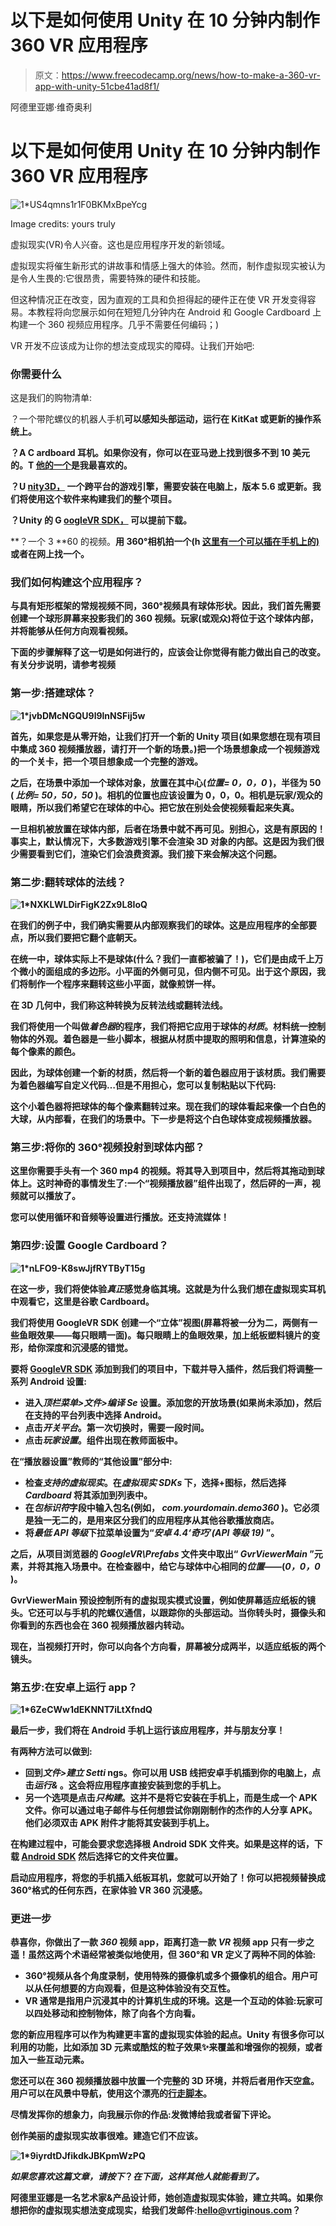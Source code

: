 # 以下是如何使用 Unity 在 10 分钟内制作 360 VR 应用程序

> 原文：<https://www.freecodecamp.org/news/how-to-make-a-360-vr-app-with-unity-51cbe41ad8f1/>

阿德里亚娜·维奇奥利

# 以下是如何使用 Unity 在 10 分钟内制作 360 VR 应用程序

![1*US4qmns1r1F0BKMxBpeYcg](img/f305195ffb835204f3b736afa74cdf47.png)

Image credits: yours truly

虚拟现实(VR)令人兴奋。这也是应用程序开发的新领域。

虚拟现实将催生新形式的讲故事和情感上强大的体验。然而，制作虚拟现实被认为是令人生畏的:它很昂贵，需要特殊的硬件和技能。

但这种情况正在改变，因为直观的工具和负担得起的硬件正在使 VR 开发变得容易。本教程将向您展示如何在短短几分钟内在 Android 和 Google Cardboard 上构建一个 360 视频应用程序。几乎不需要任何编码；)

VR 开发不应该成为让你的想法变成现实的障碍。让我们开始吧:

### **你需要什么**

这是我们的购物清单:

？一个带陀螺仪的机器人手机**可以感知头部运动，运行在 KitKat 或更新的操作系统上。**

**？A C **ardboard 耳机。如果你没有，你可以在亚马逊上找到很多不到 10 美元的。T [他的一个](https://www.amazon.com/gp/product/B06X6B9YVG/ref=as_li_tl?ie=UTF8&camp=1789&creative=9325&creativeASIN=B06X6B9YVG&linkCode=as2&tag=vrtiginous-20&linkId=86c04570070ba858568f715166805857)是我最喜欢的。****

**？U [**nity3D，**](https://unity3d.com/fr/get-unity/download) 一个跨平台的游戏引擎，需要安装在电脑上，版本 5.6 或更新。我们将使用这个软件来构建我们的整个项目。**

**？Unity 的 **G [oogleVR SDK，](https://developers.google.com/vr/unity/download)** 可以提前下载。**

**？一个 3 **60 的视频。**用 360°相机拍一个(h [这里有一个可以插在手机上的)](https://www.amazon.com/gp/product/B06Y5YTQGV/ref=as_li_tl?ie=UTF8&camp=1789&creative=9325&creativeASIN=B06Y5YTQGV&linkCode=as2&tag=vrtiginous-20&linkId=0660c5b49b36c9b42e46c759c7629008)或者在网上找一个。**

### **我们如何构建这个应用程序？**

**与具有矩形框架的常规视频不同，360°视频具有球体形状。因此，我们首先需要创建一个球形屏幕来投影我们的 360 视频。玩家(或观众)将位于这个球体内部，并将能够从任何方向观看视频。**

**下面的步骤解释了这一切是如何进行的，应该会让你觉得有能力做出自己的改变。有关分步说明，请参考视频**

### ****第一步:搭建球体？****

**![1*jvbDMcNGQU9l9lnNSFij5w](img/a66471a1d89406c8c6d190b84a0389ba.png)**

**首先，如果您是从零开始，让我们打开一个新的 Unity 项目(如果您想在现有项目中集成 360 视频播放器，请打开一个新的场景。)把一个场景想象成一个视频游戏的一个关卡，把一个项目想象成一个完整的游戏。**

**之后，在场景中添加一个球体对象，放置在其中心(*位置= 0，0，0* )，半径为 50 ( *比例= 50，50，50* )。相机的位置也应该设置为 0，0，0。相机是玩家/观众的眼睛，所以我们希望它在球体的中心。把它放在别处会使视频看起来失真。**

**一旦相机被放置在球体内部，后者在场景中就不再可见。别担心，这是有原因的！事实上，默认情况下，大多数游戏引擎不会渲染 3D 对象的内部。这是因为我们很少需要看到它们，渲染它们会浪费资源。我们接下来会解决这个问题。**

### **第二步:翻转球体的法线？**

**![1*NXKLWLDirFigK2Zx9L8IoQ](img/bfd662ab7986a89d04099d790be60da8.png)**

**在我们的例子中，我们确实需要从内部观察我们的球体。这是应用程序的全部要点，所以我们要把它翻个底朝天。**

**在统一中，球体实际上不是球体(什么？我们一直都被骗了！)，它们是由成千上万个微小的面组成的多边形。小平面的外侧可见，但内侧不可见。出于这个原因，我们将制作一个程序来翻转这些小平面，就像煎饼一样。**

**在 3D 几何中，我们称这种转换为反转法线或翻转法线。**

**我们将使用一个叫做*着色器*的程序，我们将把它应用于球体的*材质*。材料统一控制物体的外观。着色器是一些小脚本，根据从材质中提取的照明和信息，计算渲染的每个像素的颜色。**

**因此，为球体创建一个新的材质，然后将一个新的着色器应用于该材质。我们需要为着色器编写自定义代码…但是不用担心，您可以复制粘贴以下代码:**

**这个小着色器将把球体的每个像素翻转过来。现在我们的球体看起来像一个白色的大球，从内部看，在我们的场景中。下一步是将这个白色球体变成视频播放器。**

### **第三步:将你的 360°视频投射到球体内部？**

**这里你需要手头有一个 360 mp4 的视频。将其导入到项目中，然后将其拖动到球体上。这时神奇的事情发生了:一个“视频播放器”组件出现了，然后砰的一声，视频就可以播放了。**

**您可以使用循环和音频等设置进行播放。还支持流媒体！**

### **第四步:设置 Google Cardboard？**

**![1*nLFO9-K8swJjfRYTByT15g](img/526891f3af71080644b7aade598dd3b0.png)**

**在这一步，我们将使体验*真正*感觉身临其境。这就是为什么我们想在虚拟现实耳机中观看它，这里是谷歌 Cardboard。**

**我们将使用 GoogleVR SDK 创建一个“立体”视图(屏幕将被一分为二，两侧有一些鱼眼效果——每只眼睛一面)。每只眼睛上的鱼眼效果，加上纸板塑料镜片的变形，给你深度和沉浸感的错觉。**

**要将 [GoogleVR SDK](https://developers.google.com/vr/unity/download) 添加到我们的项目中，下载并导入插件，然后我们将调整一系列 Android 设置:**

*   **进入*顶栏菜单>文件>编译 Se* 设置。添加您的开放场景(如果尚未添加)，然后在支持的平台列表中选择 Android。**
*   **点击*开关平台*。第一次切换时，需要一段时间。**
*   **点击*玩家设置*。组件出现在教师面板中。**

**在“播放器设置”教师的“其他设置”部分中:**

*   **检查*支持的虚拟现实*。在*虚拟现实 SDKs* 下，选择+图标，然后选择 *Cardboard* 将其添加到列表中。**
*   **在*包标识符*字段中输入包名(例如， *com.yourdomain.demo360* )。它必须是独一无二的，是用来区分我们的应用程序从其他谷歌播放商店。**
*   **将*最低 API 等级*下拉菜单设置为“*安卓 4.4‘奇巧’(API 等级 19)* ”。**

**之后，从项目浏览器的 *GoogleVR\Prefabs* 文件夹中取出“ *GvrViewerMain* ”元素，并将其拖入场景中。在检查器中，给它与球体中心相同的*位置*——(*0，0，0* )。**

**GvrViewerMain 预设控制所有的虚拟现实模式设置，例如使屏幕适应纸板的镜头。它还可以与手机的陀螺仪通信，以跟踪你的头部运动。当你转头时，摄像头和你看到的东西也会在 360 视频播放器内转动。**

**现在，当视频打开时，你可以向各个方向看，屏幕被分成两半，以适应纸板的两个镜头。**

### ****第五步:在安卓上运行 app？****

**![1*6ZeCWw1dEKNNT7iLtXfndQ](img/6104ddf669ba51bdad385252859ca4e4.png)**

**最后一步，我们将在 Android 手机上运行该应用程序，并与朋友分享！**

**有两种方法可以做到:**

*   **回到*文件>建立 Setti* ngs。你可以用 USB 线把安卓手机插到你的电脑上，点击*运行&* 。这会将应用程序直接安装到您的手机上。**
*   **另一个选项是点击*只构建*。这并不是将它安装在手机上，而是生成一个 APK 文件。你可以通过电子邮件与任何想尝试你刚刚制作的杰作的人分享 APK。他们必须双击 APK 附件才能将其安装到手机上。**

**在构建过程中，可能会要求您选择根 Android SDK 文件夹。如果是这样的话，下载 [Android SDK](https://developer.android.com/studio/index.html#downloads) 然后选择它的文件夹位置。**

**启动应用程序，将您的手机插入纸板耳机，您就可以开始了！你可以把视频替换成 360°格式的任何东西，在家体验 VR 360 沉浸感。**

### ****更进一步****

**恭喜你，你做出了一款 *360* 视频 app，距离打造一款 *VR* 视频 app 只有一步之遥！虽然这两个术语经常被类似地使用，但 360°和 VR 定义了两种不同的体验:**

*   **360°视频从各个角度录制，使用特殊的摄像机或多个摄像机的组合。用户可以从任何想要的方向观看，但是这种体验没有交互性。**
*   **VR 通常是指用户沉浸其中的计算机生成的环境。这是一个互动的体验:玩家可以四处移动和控制物体，除了向各个方向看。**

**您的新应用程序可以作为构建更丰富的虚拟现实体验的起点。Unity 有很多你可以利用的功能，比如添加 3D 元素或酷炫的粒子效果✨来覆盖和增强你的视频，或者加入一些互动元素。**

**您还可以在 360 视频播放器中放置一个完整的 3D 环境，并将后者用作天空盒。用户可以在风景中导航，使用这个漂亮的[行走脚本](https://github.com/JuppOtto/Google-Cardboard/blob/master/Autowalk.cs)。**

**尽情发挥你的想象力，向我展示你的作品:发微博给我或者留下评论。**

**创作美丽的虚拟现实故事很难。建造它们不应该。**

**![1*9iyrdtDJfikdkJBKpmWzPQ](img/bc385a0038b578ea1492abdad933854f.png)**

*****如果您喜欢这篇文章，请按下*？*在下面，这样其他人就能看到了。*****

**阿德里亚娜是一名艺术家&产品设计师，她创造虚拟现实体验，建立共鸣。如果你想把你的虚拟现实想法变成现实，给我们发邮件:hello@vrtiginous.com？**